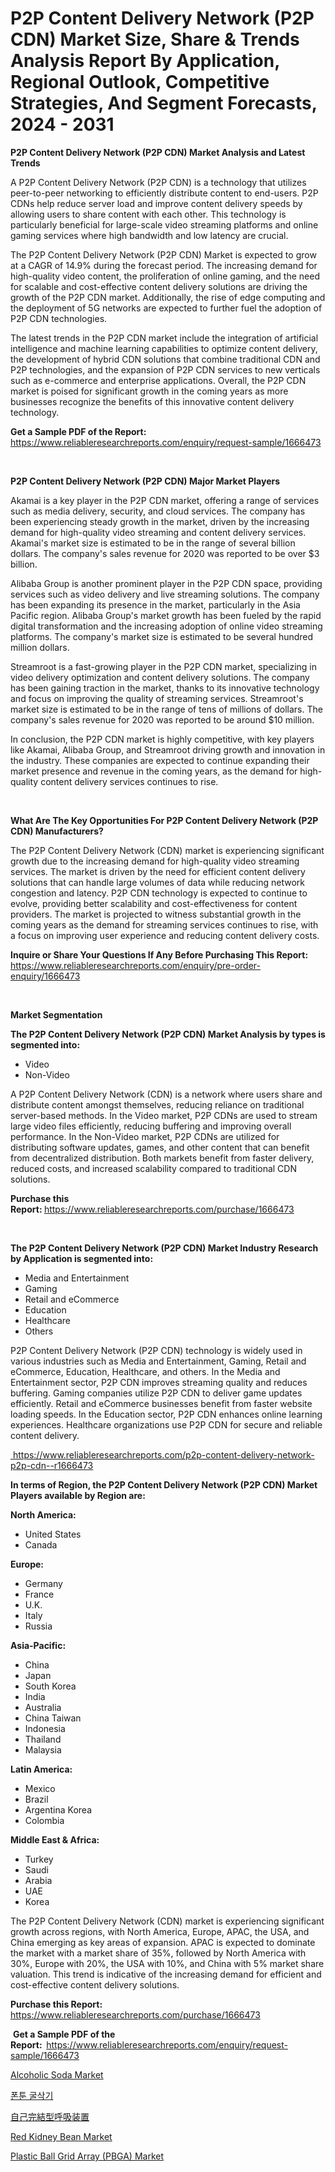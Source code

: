 <p><h1>P2P Content Delivery Network (P2P CDN) Market Size, Share & Trends Analysis Report By Application, Regional Outlook, Competitive Strategies, And Segment Forecasts, 2024 - 2031</h1></p><p><strong>P2P Content Delivery Network (P2P CDN) Market Analysis and Latest Trends</strong></p>
<p><p>A P2P Content Delivery Network (P2P CDN) is a technology that utilizes peer-to-peer networking to efficiently distribute content to end-users. P2P CDNs help reduce server load and improve content delivery speeds by allowing users to share content with each other. This technology is particularly beneficial for large-scale video streaming platforms and online gaming services where high bandwidth and low latency are crucial.</p><p>The P2P Content Delivery Network (P2P CDN) Market is expected to grow at a CAGR of 14.9% during the forecast period. The increasing demand for high-quality video content, the proliferation of online gaming, and the need for scalable and cost-effective content delivery solutions are driving the growth of the P2P CDN market. Additionally, the rise of edge computing and the deployment of 5G networks are expected to further fuel the adoption of P2P CDN technologies.</p><p>The latest trends in the P2P CDN market include the integration of artificial intelligence and machine learning capabilities to optimize content delivery, the development of hybrid CDN solutions that combine traditional CDN and P2P technologies, and the expansion of P2P CDN services to new verticals such as e-commerce and enterprise applications. Overall, the P2P CDN market is poised for significant growth in the coming years as more businesses recognize the benefits of this innovative content delivery technology.</p></p>
<p><strong>Get a Sample PDF of the Report:&nbsp;</strong> <a href="https://www.reliableresearchreports.com/enquiry/request-sample/1666473">https://www.reliableresearchreports.com/enquiry/request-sample/1666473</a></p>
<p>&nbsp;</p>
<p><strong>P2P Content Delivery Network (P2P CDN) Major Market Players</strong></p>
<p><p>Akamai is a key player in the P2P CDN market, offering a range of services such as media delivery, security, and cloud services. The company has been experiencing steady growth in the market, driven by the increasing demand for high-quality video streaming and content delivery services. Akamai's market size is estimated to be in the range of several billion dollars. The company's sales revenue for 2020 was reported to be over $3 billion.</p><p>Alibaba Group is another prominent player in the P2P CDN space, providing services such as video delivery and live streaming solutions. The company has been expanding its presence in the market, particularly in the Asia Pacific region. Alibaba Group's market growth has been fueled by the rapid digital transformation and the increasing adoption of online video streaming platforms. The company's market size is estimated to be several hundred million dollars.</p><p>Streamroot is a fast-growing player in the P2P CDN market, specializing in video delivery optimization and content delivery solutions. The company has been gaining traction in the market, thanks to its innovative technology and focus on improving the quality of streaming services. Streamroot's market size is estimated to be in the range of tens of millions of dollars. The company's sales revenue for 2020 was reported to be around $10 million.</p><p>In conclusion, the P2P CDN market is highly competitive, with key players like Akamai, Alibaba Group, and Streamroot driving growth and innovation in the industry. These companies are expected to continue expanding their market presence and revenue in the coming years, as the demand for high-quality content delivery services continues to rise.</p></p>
<p>&nbsp;</p>
<p><strong>What Are The Key Opportunities For P2P Content Delivery Network (P2P CDN) Manufacturers?</strong></p>
<p><p>The P2P Content Delivery Network (CDN) market is experiencing significant growth due to the increasing demand for high-quality video streaming services. The market is driven by the need for efficient content delivery solutions that can handle large volumes of data while reducing network congestion and latency. P2P CDN technology is expected to continue to evolve, providing better scalability and cost-effectiveness for content providers. The market is projected to witness substantial growth in the coming years as the demand for streaming services continues to rise, with a focus on improving user experience and reducing content delivery costs.</p></p>
<p><strong>Inquire or Share Your Questions If Any Before Purchasing This Report:</strong> <a href="https://www.reliableresearchreports.com/enquiry/pre-order-enquiry/1666473">https://www.reliableresearchreports.com/enquiry/pre-order-enquiry/1666473</a></p>
<p>&nbsp;</p>
<p><strong>Market Segmentation</strong></p>
<p><strong>The P2P Content Delivery Network (P2P CDN) Market Analysis by types is segmented into:</strong></p>
<p><ul><li>Video</li><li>Non-Video</li></ul></p>
<p><p>A P2P Content Delivery Network (CDN) is a network where users share and distribute content amongst themselves, reducing reliance on traditional server-based methods. In the Video market, P2P CDNs are used to stream large video files efficiently, reducing buffering and improving overall performance. In the Non-Video market, P2P CDNs are utilized for distributing software updates, games, and other content that can benefit from decentralized distribution. Both markets benefit from faster delivery, reduced costs, and increased scalability compared to traditional CDN solutions.</p></p>
<p><strong>Purchase this Report:&nbsp;</strong><a href="https://www.reliableresearchreports.com/purchase/1666473">https://www.reliableresearchreports.com/purchase/1666473</a></p>
<p>&nbsp;</p>
<p><strong>The P2P Content Delivery Network (P2P CDN) Market Industry Research by Application is segmented into:</strong></p>
<p><ul><li>Media and Entertainment</li><li>Gaming</li><li>Retail and eCommerce</li><li>Education</li><li>Healthcare</li><li>Others</li></ul></p>
<p><p>P2P Content Delivery Network (P2P CDN) technology is widely used in various industries such as Media and Entertainment, Gaming, Retail and eCommerce, Education, Healthcare, and others. In the Media and Entertainment sector, P2P CDN improves streaming quality and reduces buffering. Gaming companies utilize P2P CDN to deliver game updates efficiently. Retail and eCommerce businesses benefit from faster website loading speeds. In the Education sector, P2P CDN enhances online learning experiences. Healthcare organizations use P2P CDN for secure and reliable content delivery.</p></p>
<p><a href="https://www.reliableresearchreports.com/p2p-content-delivery-network-p2p-cdn--r1666473">&nbsp;https://www.reliableresearchreports.com/p2p-content-delivery-network-p2p-cdn--r1666473</a></p>
<p><strong>In terms of Region, the P2P Content Delivery Network (P2P CDN) Market Players available by Region are:</strong></p>
<p>
    <p> <strong> North America: </strong>
        <ul>
            <li>United States</li>
            <li>Canada</li>
        </ul>
        </p> 
    <p> <strong> Europe: </strong>
        <ul>
            <li>Germany</li>
            <li>France</li>
            <li>U.K.</li>
            <li>Italy</li>
            <li>Russia</li>
        </ul>
        </p> 
    <p> <strong> Asia-Pacific: </strong>
        <ul>
            <li>China</li>
            <li>Japan</li>
            <li>South Korea</li>
            <li>India</li>
            <li>Australia</li>
            <li>China Taiwan</li>
            <li>Indonesia</li>
            <li>Thailand</li>
            <li>Malaysia</li>
        </ul>
        </p> 
    <p> <strong> Latin America: </strong>
        <ul>
            <li>Mexico</li>
            <li>Brazil</li>
            <li>Argentina Korea</li>
            <li>Colombia</li>
        </ul>
        </p> 
    <p> <strong> Middle East & Africa: </strong>
        <ul>
            <li>Turkey</li>
            <li>Saudi</li>
            <li>Arabia</li>
            <li>UAE</li>
            <li>Korea</li>
        </ul>
    </p>
    </p>
<p><p>The P2P Content Delivery Network (CDN) market is experiencing significant growth across regions, with North America, Europe, APAC, the USA, and China emerging as key areas of expansion. APAC is expected to dominate the market with a market share of 35%, followed by North America with 30%, Europe with 20%, the USA with 10%, and China with 5% market share valuation. This trend is indicative of the increasing demand for efficient and cost-effective content delivery solutions.</p></p>
<p><strong>Purchase this Report: </strong><a href="https://www.reliableresearchreports.com/purchase/1666473">https://www.reliableresearchreports.com/purchase/1666473</a></p>
<p>&nbsp;<strong>Get a Sample PDF of the Report:&nbsp;&nbsp;</strong><a href="https://www.reliableresearchreports.com/enquiry/request-sample/1666473">https://www.reliableresearchreports.com/enquiry/request-sample/1666473</a></p>
<p><strong></strong></p>
<p><p><a href="https://www.linkedin.com/pulse/alcoholic-soda-market-analysis-sze-forecasted-period-from-g04ee?trackingId=6VaNrJ7Cj6OGUKLG%2FqkeIA%3D%3D">Alcoholic Soda Market</a></p><p><a href="https://github.com/vdhdwjyp90142/Market-Research-Report-List-2/blob/main/297179261312.md">폰툰 굴삭기</a></p><p><a href="https://github.com/luffiazaza/Market-Research-Report-List-1/blob/main/827178161926.md">自己完結型呼吸装置</a></p><p><a href="https://issuu.com/reportprime-2/docs/red-kidney-bean-market-size-2030.pptx">Red Kidney Bean Market</a></p><p><a href="https://github.com/dimitrishawkinswaynenp91rgz/Market-Research-Report-List-2/blob/main/plastic-ball-grid-array-pbga-market.md">Plastic Ball Grid Array (PBGA) Market</a></p></p>